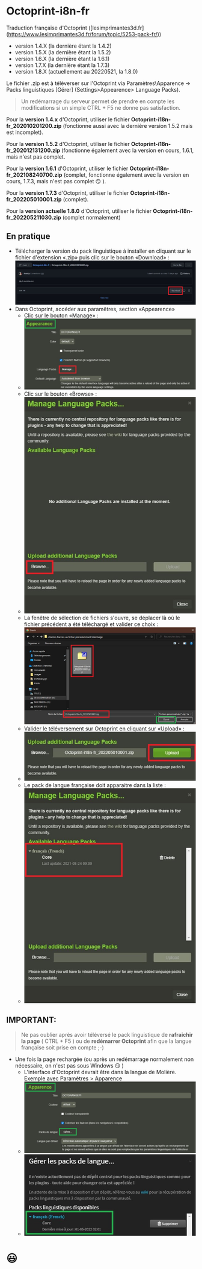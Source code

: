 # Octoprint-i8n-fr

 Traduction française d'Octoprint ([lesimprimantes3d.fr] (https://www.lesimprimantes3d.fr/forum/topic/5253-pack-fr/))
 
* version 1.4.X (la dernière étant la 1.4.2)
* version 1.5.X (la dernière étant la 1.5.2)
* version 1.6.X (la dernière étant la 1.6.1)
* version 1.7.X (la dernière étant la 1.7.3)
* version 1.8.X (actuellement au 20220521, la 1.8.0)

Le fichier .zip est à téléverser sur l'Octoprint via Paramètres\Apparence -> Packs linguistiques [Gérer] (Settings>Appearence> Language Packs).

> Un redémarrage du serveur permet de prendre en compte les modifications si un simple CTRL + F5 ne donne pas satisfaction.

Pour la **version 1.4.x** d'Octoprint, utiliser le fichier **Octoprint-i18n-fr_202010201200.zip** (fonctionne aussi avec la dernière version 1.5.2 mais est incomplet).

Pour la **version 1.5.2** d'Octoprint, utiliser le fichier **Octoprint-i18n-fr_202012131200.zip** (fonctionne également avec la version en cours, 1.6.1, mais n'est pas complet.

Pour la **version 1.6.1** d'Octoprint, utiliser le fichier **Octoprint-i18n-fr_202108240700.zip** (complet, fonctionne également avec la version en cours, 1.7.3, mais n'est pas complet :smirk: ).

Pour la **version 1.7.3** d'Octoprint, utiliser le fichier **Octoprint-i18n-fr_202205010001.zip** (complet).

Pour la **version actuelle 1.8.0** d'Octoprint, utiliser le fichier **Octoprint-i18n-fr_202205211030.zip** (complet normalement)

## En pratique

- Télécharger la version du pack linguistique à installer en cliquant sur le fichier d'extension «.zip» puis clic sur le bouton «Download» :
![](Images/i18n-download-pc.jpg)
- Dans Octoprint, accéder aux paramêtres, section «Appearence»
  - Clic sur le bouton «Manage» :
  - ![](Images/octo-apparence-en-1.jpg)
  - Clic sur le bouton «Browse» : 
  - ![](Images/octo-apparence-en-2.jpg)
  - La fenêtre de sélection de fichiers s'ouvre, se déplacer là où le fichier précédent a été téléchargé et valider ce choix :
  ![](Images/octo-apparence-en-3.jpg)
  - Valider le téléversement sur Octoprint en cliquant sur «Upload» :
  - ![](Images/octo-apparence-en-4.jpg)
  - Le pack de langue française doit apparaitre dans la liste :
  - ![](Images/octo-apparence-en-5.jpg)

## IMPORTANT:

> Ne pas oublier après avoir téléversé le pack linguistique de **rafraichir la page** ( CTRL + F5 ) ou de **redémarrer Octoprint** afin que la langue française soit prise en compte ;-)  

- Une fois la page rechargée (ou après un redémarrage normalement non nécessaire, on n'est pas sous Windows :smirk: )
  - L'interface d'Octoprint devrait être dans la langue de Molière. Exemple avec Paramètres > Apparence
  -  ![](Images/octo-apparence-fr.jpg)
  -   ![](Images/octo-apparence-fr-2.jpg)


# :smiley: 

